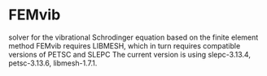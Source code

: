 # FEMvib
solver for the vibrational Schrodinger equation based on the finite element method
FEMvib requires LIBMESH, which in turn requires compatible versions of PETSC and SLEPC
The current version is using slepc-3.13.4, petsc-3.13.6, libmesh-1.7.1.

